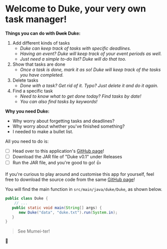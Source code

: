 # Welcome to Duke, your very own task manager!

**Things you can do with ~~Duck~~ Duke:**
1. Add different kinds of tasks
   * _Duke can keep track of tasks with specific deadlines._
   * _Having an event? Duke will keep track of your event periods as well._
   * _Just need a simple to-do list? Duke will do that too._
2. Show that tasks are done
   * _Once a task is done, mark it as so! Duke will keep track of the tasks you have completed._
3. Delete tasks
   * _Done with a task? Get rid of it. Typo? Just delete it and do it again._
4. Find a specific task
   * _Need to know what to get done today? Find tasks by date!_
   * _You can also find tasks by keywords!_

**Why you need Duke:**
- Why worry about forgetting tasks and deadlines?
- Why worry about whether you've finished something?
- I needed to make a bullet list.

All you need to do is: 

- [ ] Head over to this application's [GitHub page](https://github.com/ntwbruce/ip)!
- [ ] Download the JAR file of "Duke v0.1" under Releases
- [ ] Run the JAR file, and you're good to go! :thumbsup:

If you're curious to play around and customise this app for yourself, 
feel free to download the source code from the same [GitHub page](https://github.com/ntwbruce/ip)!

You will find the main function in `src/main/java/duke/Duke`, as shown below.
````java
public class Duke {
    // ...
   public static void main(String[] args) {
      new Duke("data", "duke.txt").run(System.in);
   }
}
````

> See Mumei-ter!

:lemon:
